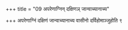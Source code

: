 +++
title = "09 अपरेणाग्निन् दक्षिणञ् जान्वाच्यानाच्य"

+++
अपरेणाग्निं दक्षिणं जान्वाच्यानाच्य वासीनो दर्विहोमाञ्जुहोति ९